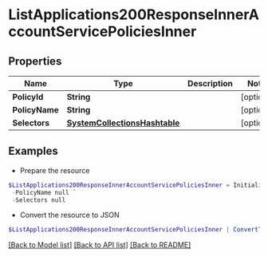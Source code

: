 # ListApplications200ResponseInnerAccountServicePoliciesInner
## Properties

Name | Type | Description | Notes
------------ | ------------- | ------------- | -------------
**PolicyId** | **String** |  | [optional] 
**PolicyName** | **String** |  | [optional] 
**Selectors** | [**SystemCollectionsHashtable**](.md) |  | [optional] 

## Examples

- Prepare the resource
```powershell
$ListApplications200ResponseInnerAccountServicePoliciesInner = Initialize-CCListApplications200ResponseInnerAccountServicePoliciesInner  -PolicyId null `
 -PolicyName null `
 -Selectors null
```

- Convert the resource to JSON
```powershell
$ListApplications200ResponseInnerAccountServicePoliciesInner | ConvertTo-JSON
```

[[Back to Model list]](../README.md#documentation-for-models) [[Back to API list]](../README.md#documentation-for-api-endpoints) [[Back to README]](../README.md)

